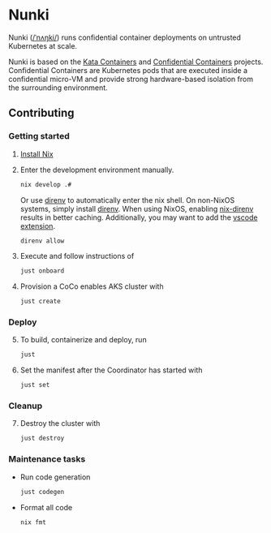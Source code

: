 # Nunki

Nunki ([/ˈnʌŋki/](https://en.wikipedia.org/wiki/Sigma_Sagittarii)) runs confidential container deployments
on untrusted Kubernetes at scale.

Nunki is based on the [Kata Containers](https://github.com/kata-containers/kata-containers) and
[Confidential Containers](https://github.com/confidential-containers) projects. Confidential Containers are Kubernetes pods that are executed inside a confidential micro-VM and provide strong hardware-based isolation
from the surrounding environment.

## Contributing

### Getting started

1. [Install Nix](https://zero-to-nix.com/concepts/nix-installer)
2. Enter the development environment manually.

    ```sh
    nix develop .#
    ```
   Or use [direnv](https://direnv.net/) to automatically enter the nix shell.
   On non-NixOS systems, simply install [direnv](https://direnv.net/).
   When using NixOS, enabling [nix-direnv](https://github.com/nix-community/nix-direnv) results in better caching.
   Additionally, you may want to add the [vscode extension](https://github.com/direnv/direnv-vscode).

   ```sh
   direnv allow
   ```

4. Execute and follow instructions of

    ```sh
    just onboard
    ```

5. Provision a CoCo enables AKS cluster with

    ```sh
    just create
    ```

### Deploy

5. To build, containerize and deploy, run

    ```sh
    just
    ```

6. Set the manifest after the Coordinator has started with

    ```sh
    just set
    ```

### Cleanup

7. Destroy the cluster with

    ```sh
    just destroy
    ```

### Maintenance tasks

- Run code generation

    ```sh
    just codegen
    ```

- Format all code

    ```sh
    nix fmt
    ```
